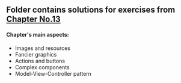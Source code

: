 <html>
  <h2>Folder contains solutions for exercises from <a href="http://math.hws.edu/javanotes/c13/index.html">Chapter No.13<a/></h2>
  <h4>Chapter's main aspects:</h4> 
  <ul>
    <li>Images and resources</li>
    <li>Fancier graphics</li>
    <li>Actions and buttons</li>
    <li>Complex components</li>
    <li>Model-View-Controller pattern</li>
  </ul>
</html>
